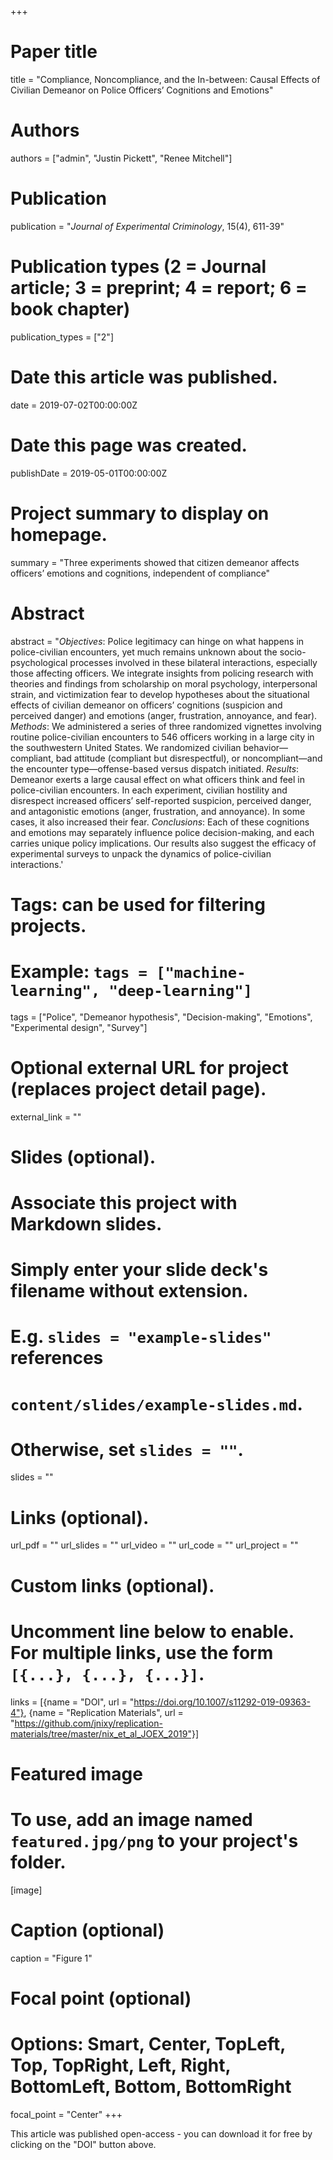 +++
# Paper title
title = "Compliance, Noncompliance, and the In-between: Causal Effects of Civilian Demeanor on Police Officers’ Cognitions and Emotions"

# Authors
authors = ["admin", "Justin Pickett", "Renee Mitchell"]

# Publication
publication = "*Journal of Experimental Criminology*, 15(4), 611-39"

# Publication types (2 = Journal article; 3 = preprint; 4 = report; 6 = book chapter)
publication_types = ["2"]

# Date this article was published.
date = 2019-07-02T00:00:00Z

# Date this page was created.
publishDate = 2019-05-01T00:00:00Z

# Project summary to display on homepage.
summary = "Three experiments showed that citizen demeanor affects officers’ emotions and cognitions, independent of compliance"

# Abstract
abstract = "*Objectives*: Police legitimacy can hinge on what happens in police-civilian encounters, yet much remains unknown about the socio-psychological processes involved in these bilateral interactions, especially those affecting officers. We integrate insights from policing research with theories and findings from scholarship on moral psychology, interpersonal strain, and victimization fear to develop hypotheses about the situational effects of civilian demeanor on officers’ cognitions (suspicion and perceived danger) and emotions (anger, frustration, annoyance, and fear). *Methods*: We administered a series of three randomized vignettes involving routine police-civilian encounters to 546 officers working in a large city in the southwestern United States. We randomized civilian behavior—compliant, bad attitude (compliant but disrespectful), or noncompliant—and the encounter type—offense-based versus dispatch initiated. *Results*: Demeanor exerts a large causal effect on what officers think and feel in police-civilian encounters. In each experiment, civilian hostility and disrespect increased officers’ self-reported suspicion, perceived danger, and antagonistic emotions (anger, frustration, and annoyance). In some cases, it also increased their fear. *Conclusions*: Each of these cognitions and emotions may separately influence police decision-making, and each carries unique policy implications. Our results also suggest the efficacy of experimental surveys to unpack the dynamics of police-civilian interactions.'

# Tags: can be used for filtering projects.
# Example: `tags = ["machine-learning", "deep-learning"]`
tags = ["Police", "Demeanor hypothesis", "Decision-making", "Emotions", "Experimental design", "Survey"]

# Optional external URL for project (replaces project detail page).
external_link = ""

# Slides (optional).
#   Associate this project with Markdown slides.
#   Simply enter your slide deck's filename without extension.
#   E.g. `slides = "example-slides"` references 
#   `content/slides/example-slides.md`.
#   Otherwise, set `slides = ""`.
slides = ""

# Links (optional).
url_pdf = ""
url_slides = ""
url_video = ""
url_code = ""
url_project = ""

# Custom links (optional).
#   Uncomment line below to enable. For multiple links, use the form `[{...}, {...}, {...}]`.
links = [{name = "DOI", url = "https://doi.org/10.1007/s11292-019-09363-4"}, {name = "Replication Materials", url = "https://github.com/jnixy/replication-materials/tree/master/nix_et_al_JOEX_2019"}]

# Featured image
# To use, add an image named `featured.jpg/png` to your project's folder. 
[image]
  # Caption (optional)
  caption = "Figure 1"
  
  # Focal point (optional)
  # Options: Smart, Center, TopLeft, Top, TopRight, Left, Right, BottomLeft, Bottom, BottomRight
  focal_point = "Center"
+++

This article was published open-access - you can download it for free by clicking on the "DOI" button above.